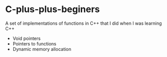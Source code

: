 # C-plus-plus-beginers

A set of implementations of functions in C++ that I did when I was learning C++ 

- Void pointers
- Pointers to functions
- Dynamic memory allocation
